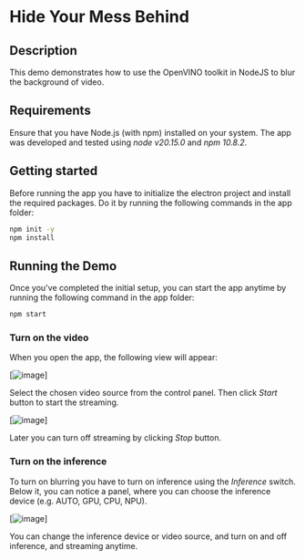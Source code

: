 # Hide Your Mess Behind

## Description

This demo demonstrates how to use the OpenVINO toolkit in NodeJS to blur the background of video. 

## Requirements

Ensure that you have Node.js (with npm) installed on your system. The app was developed and tested using *node v20.15.0* and *npm 10.8.2*.

## Getting started

Before running the app you have to initialize the electron project and install the required packages. Do it by running the following commands in the app folder:

```bash
npm init -y
npm install
```

## Running the Demo

Once you've completed the initial setup, you can start the app anytime by running the following command in the app folder:

```bash
npm start
```

### Turn on the video

When you open the app, the following view will appear:

[![image](https://github.com/user-attachments/assets/33d9ab98-40e9-4fc3-b9e3-b302aa49bc9d)]

Select the chosen video source from the control panel. Then click _Start_ button to start the streaming.

[![image](https://github.com/user-attachments/assets/ba8f4b6f-33a1-43cf-8885-265f117f482e)]

Later you can turn off streaming by clicking _Stop_ button.


### Turn on the inference

To turn on blurring you have to turn on inference using the _Inference_ switch. Below it, you can notice a panel, where you can choose the inference device (e.g. AUTO, GPU, CPU, NPU). 

[![image](https://github.com/user-attachments/assets/eb9e1b75-8efb-4d6d-80e1-a9c438048bf7)]

You can change the inference device or video source, and turn on and off inference, and streaming anytime.
